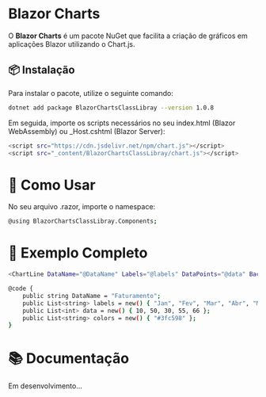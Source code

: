 # Blazor Charts

O **Blazor Charts** é um pacote NuGet que facilita a criação de gráficos em aplicações Blazor utilizando o Chart.js.

## 📦 Instalação

Para instalar o pacote, utilize o seguinte comando:

```bash
dotnet add package BlazorChartsClassLibray --version 1.0.8
```

Em seguida, importe os scripts necessários no seu index.html (Blazor WebAssembly) ou _Host.cshtml (Blazor Server):

```bash
<script src="https://cdn.jsdelivr.net/npm/chart.js"></script>
<script src="_content/BlazorChartsClassLibray/chart.js"></script>
```

# 🚀 Como Usar
No seu arquivo .razor, importe o namespace:

```bash
@using BlazorChartsClassLibray.Components;
```

# 📌 Exemplo Completo
```bash
<ChartLine DataName="@DataName" Labels="@labels" DataPoints="@data" BackgroundColors="@colors"/>

@code {
    public string DataName = "Faturamento";
    public List<string> labels = new() { "Jan", "Fev", "Mar", "Abr", "Mai",};
    public List<int> data = new() { 10, 50, 30, 55, 66 };
    public List<string> colors = new() { "#3fc598" };
}
```
# 📚 Documentação
Em desenvolvimento...